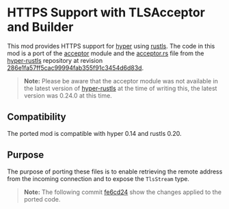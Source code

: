 # HTTPS Support with TLSAcceptor and Builder

This mod provides HTTPS support for [hyper](https://github.com/hyperium/hyper) using [rustls](https://github.com/rustls/rustls). The code in this mod is a port of the [acceptor](https://github.com/rustls/hyper-rustls/tree/286e1fa57ff5cac99994fab355f91c3454d6d83d/src/acceptor) module and the [acceptor.rs](https://github.com/rustls/hyper-rustls/blob/286e1fa57ff5cac99994fab355f91c3454d6d83d/src/acceptor.rs) file from the [hyper-rustls](https://github.com/rustls/hyper-rustls) repository at revision [286e1fa57ff5cac99994fab355f91c3454d6d83d](https://github.com/rustls/hyper-rustls/tree/286e1fa57ff5cac99994fab355f91c3454d6d83d).
> **Note:** Please be aware that the acceptor module was not available in the latest version of [hyper-rustls](https://docs.rs/hyper-rustls/0.24.0/hyper_rustls/index.html) at the time of writing this, the latest version was 0.24.0 at this time.

## Compatibility

The ported mod is compatible with hyper 0.14 and rustls 0.20.

## Purpose

The purpose of porting these files is to enable retrieving the remote address from the incoming connection and to expose the `TlsStream` type.
> **Note:** The following commit [fe6cd24](https://github.com/KomodoPlatform/komodo-defi-framework/commit/fe6cd24c760e4aad760201723b7c3b846309254d) show the changes applied to the ported code.
